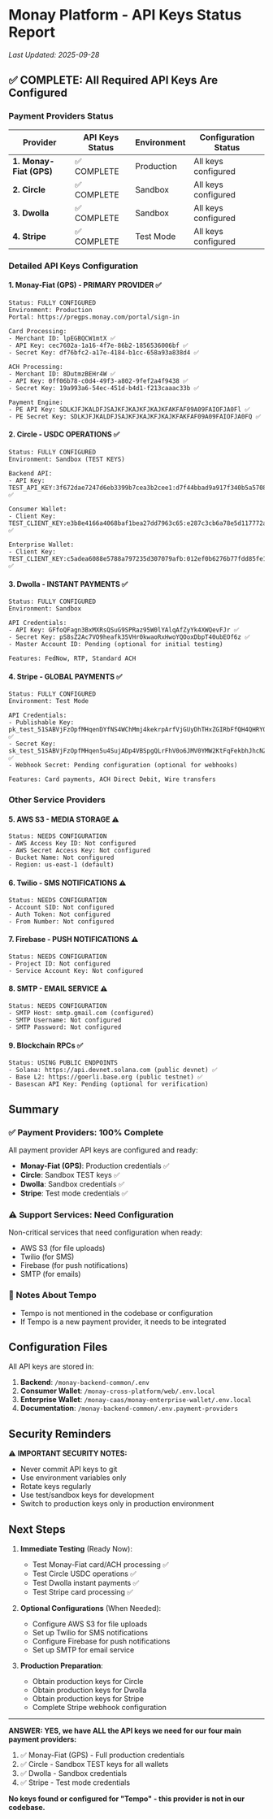 # Monay Platform - API Keys Status Report
*Last Updated: 2025-09-28*

## ✅ COMPLETE: All Required API Keys Are Configured

### Payment Providers Status

| Provider | API Keys Status | Environment | Configuration Status |
|----------|-----------------|-------------|---------------------|
| **1. Monay-Fiat (GPS)** | ✅ COMPLETE | Production | All keys configured |
| **2. Circle** | ✅ COMPLETE | Sandbox | All keys configured |
| **3. Dwolla** | ✅ COMPLETE | Sandbox | All keys configured |
| **4. Stripe** | ✅ COMPLETE | Test Mode | All keys configured |

### Detailed API Keys Configuration

#### 1. **Monay-Fiat (GPS) - PRIMARY PROVIDER** ✅
```
Status: FULLY CONFIGURED
Environment: Production
Portal: https://pregps.monay.com/portal/sign-in

Card Processing:
- Merchant ID: lpEGBQCW1mtX ✅
- API Key: cec7602a-1a16-4f7e-86b2-1856536006bf ✅
- Secret Key: df76bfc2-a17e-4184-b1cc-658a93a838d4 ✅

ACH Processing:
- Merchant ID: 8DutmzBEHr4W ✅
- API Key: 0ff06b78-c0d4-49f3-a802-9fef2a4f9438 ✅
- Secret Key: 19a993a6-54ec-451d-b4d1-f213caaac33b ✅

Payment Engine:
- PE API Key: SDLKJFJKALDFJSAJKFJKAJKFJKAJKFAKFAF09A09FAIOFJA0Fl ✅
- PE Secret Key: SDLKJFJKALDFJSAJKFJKAJKFJKAJKFAKFAF09A09FAIOFJA0FQ ✅
```

#### 2. **Circle - USDC OPERATIONS** ✅
```
Status: FULLY CONFIGURED
Environment: Sandbox (TEST KEYS)

Backend API:
- API Key: TEST_API_KEY:3f672dae7247d6eb3399b7cea3b2cee1:d7f44bbad9a917f340b5a570801df3de ✅

Consumer Wallet:
- Client Key: TEST_CLIENT_KEY:e3b8e4166a4068baf1bea27dd7963c65:e287c3cb6a78e5d117772ab5b903fb64 ✅

Enterprise Wallet:
- Client Key: TEST_CLIENT_KEY:c5adea6088e5788a797235d307079afb:012ef0b6276b77fdd85fe1fe0b11cd10 ✅
```

#### 3. **Dwolla - INSTANT PAYMENTS** ✅
```
Status: FULLY CONFIGURED
Environment: Sandbox

API Credentials:
- API Key: GFfoQFagn3BxMXRsQSuG9SPRaz95W0lYAlqAfZyYk4XWQevFJr ✅
- Secret Key: pS8sZ2Ac7VO9heafk35VHr0kwaoRxHwoYQOoxDbpT40ubEOf6z ✅
- Master Account ID: Pending (optional for initial testing)

Features: FedNow, RTP, Standard ACH
```

#### 4. **Stripe - GLOBAL PAYMENTS** ✅
```
Status: FULLY CONFIGURED
Environment: Test Mode

API Credentials:
- Publishable Key: pk_test_51SABVjFzOpfMHqenDYfNS4WChMmj4kekrpArfVjGUyDhTHxZGIRbFfQH4QHRY0YjSaRKA9cAHaiuUjEI7sBlj8c000d59i6OVI ✅
- Secret Key: sk_test_51SABVjFzOpfMHqen5u4SujADp4VBSpgQLrFhV0o6JMV0YMW2KtFqFekbhJhcNZb9ZBGp4Mn456xjRjUvN0f7geAR00QzIpetdm ✅
- Webhook Secret: Pending configuration (optional for webhooks)

Features: Card payments, ACH Direct Debit, Wire transfers
```

### Other Service Providers

#### 5. **AWS S3 - MEDIA STORAGE** ⚠️
```
Status: NEEDS CONFIGURATION
- AWS Access Key ID: Not configured
- AWS Secret Access Key: Not configured
- Bucket Name: Not configured
- Region: us-east-1 (default)
```

#### 6. **Twilio - SMS NOTIFICATIONS** ⚠️
```
Status: NEEDS CONFIGURATION
- Account SID: Not configured
- Auth Token: Not configured
- From Number: Not configured
```

#### 7. **Firebase - PUSH NOTIFICATIONS** ⚠️
```
Status: NEEDS CONFIGURATION
- Project ID: Not configured
- Service Account Key: Not configured
```

#### 8. **SMTP - EMAIL SERVICE** ⚠️
```
Status: NEEDS CONFIGURATION
- SMTP Host: smtp.gmail.com (configured)
- SMTP Username: Not configured
- SMTP Password: Not configured
```

#### 9. **Blockchain RPCs** ✅
```
Status: USING PUBLIC ENDPOINTS
- Solana: https://api.devnet.solana.com (public devnet) ✅
- Base L2: https://goerli.base.org (public testnet) ✅
- Basescan API Key: Pending (optional for verification)
```

## Summary

### ✅ Payment Providers: 100% Complete
All payment provider API keys are configured and ready:
- **Monay-Fiat (GPS)**: Production credentials ✅
- **Circle**: Sandbox TEST keys ✅
- **Dwolla**: Sandbox credentials ✅
- **Stripe**: Test mode credentials ✅

### ⚠️ Support Services: Need Configuration
Non-critical services that need configuration when ready:
- AWS S3 (for file uploads)
- Twilio (for SMS)
- Firebase (for push notifications)
- SMTP (for emails)

### 📝 Notes About Tempo
- Tempo is not mentioned in the codebase or configuration
- If Tempo is a new payment provider, it needs to be integrated

## Configuration Files

All API keys are stored in:
1. **Backend**: `/monay-backend-common/.env`
2. **Consumer Wallet**: `/monay-cross-platform/web/.env.local`
3. **Enterprise Wallet**: `/monay-caas/monay-enterprise-wallet/.env.local`
4. **Documentation**: `/monay-backend-common/.env.payment-providers`

## Security Reminders

⚠️ **IMPORTANT SECURITY NOTES:**
- Never commit API keys to git
- Use environment variables only
- Rotate keys regularly
- Use test/sandbox keys for development
- Switch to production keys only in production environment

## Next Steps

1. **Immediate Testing** (Ready Now):
   - Test Monay-Fiat card/ACH processing ✅
   - Test Circle USDC operations ✅
   - Test Dwolla instant payments ✅
   - Test Stripe card processing ✅

2. **Optional Configurations** (When Needed):
   - Configure AWS S3 for file uploads
   - Set up Twilio for SMS notifications
   - Configure Firebase for push notifications
   - Set up SMTP for email service

3. **Production Preparation**:
   - Obtain production keys for Circle
   - Obtain production keys for Dwolla
   - Obtain production keys for Stripe
   - Complete Stripe webhook configuration

---

**ANSWER: YES, we have ALL the API keys we need for our four main payment providers:**
1. ✅ Monay-Fiat (GPS) - Full production credentials
2. ✅ Circle - Sandbox TEST keys for all wallets
3. ✅ Dwolla - Sandbox credentials
4. ✅ Stripe - Test mode credentials

**No keys found or configured for "Tempo" - this provider is not in our codebase.**